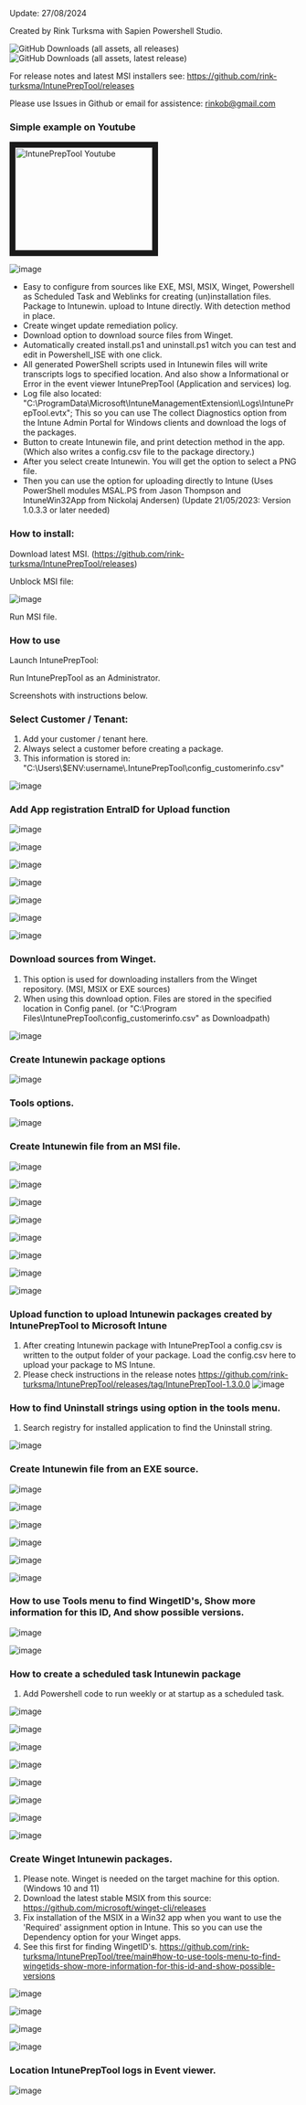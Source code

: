 Update: 27/08/2024

Created by Rink Turksma with Sapien Powershell Studio.

![GitHub Downloads (all assets, all releases)](https://img.shields.io/github/downloads/rink-turksma/IntunePrepTool/total)
![GitHub Downloads (all assets, latest release)](https://img.shields.io/github/downloads/rink-turksma/IntunePrepTool/latest/total)

For release notes and latest MSI installers see:
https://github.com/rink-turksma/IntunePrepTool/releases

Please use Issues in Github or email for assistence: rinkob@gmail.com

### Simple example on Youtube

<a href="http://www.youtube.com/watch?feature=player_embedded&v=Xn2EBQ_e82U" target="_blank"><img src="http://img.youtube.com/vi/Xn2EBQ_e82U/maxresdefault.jpg" alt="IntunePrepTool Youtube" width="240" height="180" border="10" /></a>


![image](https://github.com/rink-turksma/IntunePrepTool/assets/127322820/1505d2f6-f5c4-4870-9c35-13edc2275745)

- Easy to configure from sources like EXE, MSI, MSIX, Winget, Powershell as Scheduled Task and Weblinks for creating (un)installation files. Package to Intunewin. upload to Intune directly. With detection method in place.
- Create winget update remediation policy.
- Download option to download source files from Winget.
- Automatically created install.ps1 and uninstall.ps1 witch you can test and edit in Powershell_ISE with one click.
- All generated PowerShell scripts used in Intunewin files will write transcripts logs to specified location. And also show a Informational or Error in the event viewer IntunePrepTool (Application and services) log.
- Log file also located: "C:\ProgramData\Microsoft\IntuneManagementExtension\Logs\IntunePrepTool.evtx"; This so you can use The collect Diagnostics option from the Intune Admin Portal for Windows clients and download the logs of the packages.
- Button to create Intunewin file, and print detection method in the app. (Which also writes a config.csv file to the package directory.)
- After you select create Intunewin. You will get the option to select a PNG file.
- Then you can use the option for uploading directly to Intune (Uses PowerShell modules MSAL.PS from Jason Thompson and IntuneWin32App from Nickolaj Andersen) (Update 21/05/2023: Version 1.0.3.3 or later needed)


### How to install: 

Download latest MSI. (https://github.com/rink-turksma/IntunePrepTool/releases)

Unblock MSI file:

![image](https://github.com/rink-turksma/IntunePrepTool/assets/127322820/307b670e-66dd-46d8-b2c6-9fb464a64da1)

Run MSI file.
 	
### How to use

Launch IntunePrepTool:

Run IntunePrepTool as an Administrator.

Screenshots with instructions below.

### Select Customer / Tenant:

1.	Add your customer / tenant here.
2.	Always select a customer before creating a package.
3.	This information is stored in:  "C:\Users\\$ENV:username\\.IntunePrepTool\\config_customerinfo.csv"

![image](https://github.com/rink-turksma/IntunePrepTool/assets/127322820/0200af55-3d8a-4caf-b4fd-fa9c90eb9501)

### Add App registration EntraID for Upload function
![image](https://github.com/rink-turksma/IntunePrepTool/assets/127322820/c8e1afdd-8184-4900-8df3-89c43a14dd21)

![image](https://github.com/rink-turksma/IntunePrepTool/assets/127322820/c955e113-82ac-4878-9517-400e5e6f2074)

![image](https://github.com/rink-turksma/IntunePrepTool/assets/127322820/0227f498-aa44-4992-9033-8c24828b2439)

![image](https://github.com/rink-turksma/IntunePrepTool/assets/127322820/7c68dd1f-28f4-4855-94fb-5bdadad94564)

![image](https://github.com/rink-turksma/IntunePrepTool/assets/127322820/92363e92-956e-4ffb-abab-886a35ed47fe)

![image](https://github.com/rink-turksma/IntunePrepTool/assets/127322820/1cda23ac-fea3-4506-8b55-7ce136052168)

![image](https://github.com/rink-turksma/IntunePrepTool/assets/127322820/0607a8fd-e796-47c3-8087-72e9848dbd72)

### Download sources from Winget.

1.	This option is used for downloading installers from the Winget repository. (MSI, MSIX or EXE sources)
2.	When using this download option. Files are stored in the specified location in Config panel. (or "C:\Program Files\IntunePrepTool\config_customerinfo.csv" as Downloadpath)

![image](https://github.com/rink-turksma/IntunePrepTool/assets/127322820/ae268b9c-25ee-493d-8fb4-288c3bdda69f)

### Create Intunewin package options

![image](https://github.com/rink-turksma/IntunePrepTool/assets/127322820/c1e8c742-755c-4591-9521-f673c683245d)

### Tools options. 

![image](https://github.com/rink-turksma/IntunePrepTool/assets/127322820/b599056b-887b-4d19-835f-b5b634c68842)

### Create Intunewin file from an MSI file.

![image](https://github.com/rink-turksma/IntunePrepTool/assets/127322820/a493d6b3-4b33-4daa-8295-0468e8f36df8)

![image](https://github.com/rink-turksma/IntunePrepTool/assets/127322820/d130daf3-22b8-431c-b9ab-5cfe44516d76)

![image](https://github.com/rink-turksma/IntunePrepTool/assets/127322820/49f33f18-2443-4ee6-ba5e-ce8069efae13)

![image](https://github.com/rink-turksma/IntunePrepTool/assets/127322820/08454bf9-fc10-4288-90fe-f4c61202ba3b)

![image](https://github.com/rink-turksma/IntunePrepTool/assets/127322820/276681ee-d408-4ad4-b35c-466d7df20b0d)

![image](https://github.com/rink-turksma/IntunePrepTool/assets/127322820/3b4025fb-d28d-409f-8c34-ba2c0f9c0702)

![image](https://github.com/rink-turksma/IntunePrepTool/assets/127322820/0bc05477-a181-47f3-8cab-dd48e60cee02)

![image](https://github.com/rink-turksma/IntunePrepTool/assets/127322820/55d056fe-d16f-4db2-83db-cd86f99b03ab)

### Upload function to upload Intunewin packages created by IntunePrepTool to Microsoft Intune

1.	After creating Intunewin package with IntunePrepTool a config.csv is written to the output folder of your package. Load the config.csv here to upload your package to MS Intune.
2. 	Please check instructions in the release notes https://github.com/rink-turksma/IntunePrepTool/releases/tag/IntunePrepTool-1.3.0.0 
![image](https://github.com/rink-turksma/IntunePrepTool/assets/127322820/1f2f99c5-16a5-4132-aae4-fe7ac96ae636)

### How to find Uninstall strings using option in the tools menu.

1.	Search registry for installed application to find the Uninstall string. 

![image](https://github.com/rink-turksma/IntunePrepTool/assets/127322820/c637256d-7dd8-466b-b5a5-747a8847f4a4)


### Create Intunewin file from an EXE source.

![image](https://github.com/rink-turksma/IntunePrepTool/assets/127322820/c233c227-1249-439e-b0fe-7b59b8ab56aa)

![image](https://github.com/rink-turksma/IntunePrepTool/assets/127322820/1461fb6d-b66d-432d-9c5f-f7c49991b4c6)

![image](https://github.com/rink-turksma/IntunePrepTool/assets/127322820/b3fbc7d6-d5bb-4e54-8a27-aa67dce2eba2)

![image](https://github.com/rink-turksma/IntunePrepTool/assets/127322820/26360562-05dc-45c2-b08d-7fbf2423a681)

![image](https://github.com/rink-turksma/IntunePrepTool/assets/127322820/7763cbfd-f914-451c-bf76-cfc298d876e4)

![image](https://github.com/rink-turksma/IntunePrepTool/assets/127322820/e65218c5-ebfb-46ad-a10b-622a62b3f459)

### How to use Tools menu to find WingetID's, Show more information for this ID, And show possible versions.

![image](https://github.com/rink-turksma/IntunePrepTool/assets/127322820/3b7d7710-80d8-4d36-8711-d681714dc5ca)

![image](https://github.com/rink-turksma/IntunePrepTool/assets/127322820/22891d06-4aea-4784-b9ee-3c1e1ed51165)

### How to create a scheduled task Intunewin package

1.	Add Powershell code to run weekly or at startup as a scheduled task. 

![image](https://github.com/rink-turksma/IntunePrepTool/assets/127322820/073a19b6-d401-4d1c-9347-35a2f773945f)

![image](https://github.com/rink-turksma/IntunePrepTool/assets/127322820/f7c48aa4-7a88-4d83-a885-94e6c44ae212)

![image](https://github.com/rink-turksma/IntunePrepTool/assets/127322820/ec217d62-33b1-427b-b9cc-08623f0e3eb7)

![image](https://github.com/rink-turksma/IntunePrepTool/assets/127322820/f735450d-726a-4471-9d1f-3249c845e63a)

![image](https://github.com/rink-turksma/IntunePrepTool/assets/127322820/de06e79b-0db2-4de1-ad17-f16034ca27ee)

![image](https://github.com/rink-turksma/IntunePrepTool/assets/127322820/ddad4e63-251c-4679-8f7c-3b3a42c05507)

![image](https://github.com/rink-turksma/IntunePrepTool/assets/127322820/3a429542-af1a-45f1-9a6c-4c10cb721559)

![image](https://github.com/rink-turksma/IntunePrepTool/assets/127322820/c740ddc6-1454-40e2-91ca-4ae995095c88)


### Create Winget Intunewin packages.

1.	Please note. Winget is needed on the target machine for this option. (Windows 10 and 11)
2.	Download the latest stable MSIX from this source: https://github.com/microsoft/winget-cli/releases
3.	Fix installation of the MSIX in a Win32 app when you want to use the 'Required' assignment option in Intune. This so you can use the Dependency option for your Winget apps.
4.	See this first for finding WingetID's. https://github.com/rink-turksma/IntunePrepTool/tree/main#how-to-use-tools-menu-to-find-wingetids-show-more-information-for-this-id-and-show-possible-versions

![image](https://github.com/rink-turksma/IntunePrepTool/assets/127322820/764535ef-e47a-490b-a56c-924c312e8c82)

![image](https://github.com/rink-turksma/IntunePrepTool/assets/127322820/aa132489-3c54-4b1d-b235-1e406be321cf)

![image](https://github.com/rink-turksma/IntunePrepTool/assets/127322820/e5a10c5d-9e51-4631-9082-e819c86ca1fe)

![image](https://github.com/rink-turksma/IntunePrepTool/assets/127322820/960ad0c4-28a8-4d40-a3d0-99668fc9ae65)


### Location IntunePrepTool logs in Event viewer.

![image](https://github.com/rink-turksma/IntunePrepTool/assets/127322820/6a88d37a-9d8b-4c50-a56d-3829e0ea4d7c)




